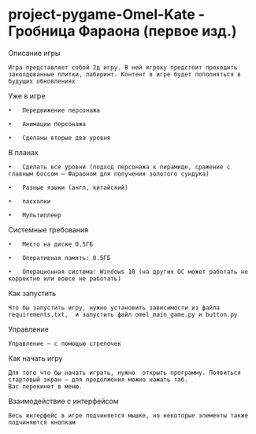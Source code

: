 # project-pygame-Omel-Kate - Гробница Фараона (первое изд.)


Описание игры

    Игра представляет собой 2д игру. В ней игроку предстоит проходить заколдованные плитки, лабиринт. Контент в игре будет пополняться в будущих обновлениях


Уже в игре

    •	Передвижение персонажа

    •	Анимации персонажа

    •	Сделаны вторые два уровня

В планах

    •	Сделать все уровни (подход персонажа к пирамиде, сражение с главным боссом – Фараоном для получения золотого сундука)

    •	Разные языки (англ, китайский)

    •	пасхалки

    •	Мультиплеер

Системные требования

    •	Место на диске 0.5ГБ

    •	Оперативная память: 0.5ГБ

    •	Операционная система: Windows 10 (на других ОС может работать не корректно или вовсе не работать)

Как запустить

    Что бы запустить игру, нужно установить зависимости из файла requirements.txt,  и запустить файл omel_main_game.py и button.py

Управление

    Управление – с помощью стрелочек

Как начать игру

    Для того что бы начать играть, нужно  открыть программу. Появиться стартовый экран – для продолжения можно нажать таб. 
    Вас перекинет в меню.

Взаимодействие с интерфейсом

    Весь интерфейс в игре подчиняется мышке, но некоторые элементы также подчиняются кнопкам
